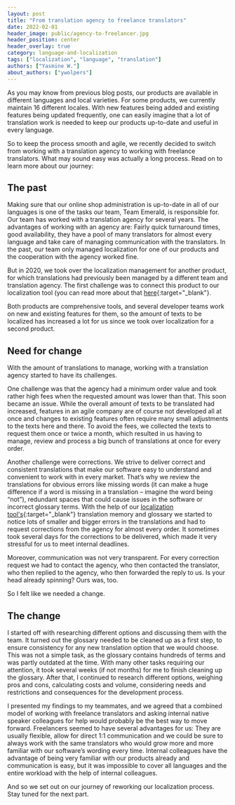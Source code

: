 ```yaml
---
layout: post
title: "From translation agency to freelance translators"
date: 2022-02-01
header_image: public/agency-to-freelancer.jpg
header_position: center
header_overlay: true
category: language-and-localization
tags: ["localization", "language", "translation"]
authors: ["Yasmine W."]
about_authors: ["ywolpers"]
---
```


As you may know from previous blog posts, our products are available in different languages and local varieties.
For some products, we currently maintain 16 different locales.
With new features being added and existing features being updated frequently, one can easily imagine that a lot of translation work is needed to keep our products up-to-date and useful in every language.

So to keep the process smooth and agile, we recently decided to switch from working with a translation agency to working with freelance translators.
What may sound easy was actually a long process. Read on to learn more about our journey:

## The past

Making sure that our online shop administration is up-to-date in all of our languages is one of the tasks our team, Team Emerald, is responsible for.
Our team has worked with a translation agency for several years.
The advantages of working with an agency are: Fairly quick turnaround times, good availability, they have a pool of many translators for almost every language and take care of managing communication with the translators.
In the past, our team only managed localization for one of our products and the cooperation with the agency worked fine.

But in 2020, we took over the localization management for another product, for which translations had previously been managed by a different team and translation agency.
The first challenge was to connect this product to our localization tool (you can read more about that [here](/blog/language-and-localization/how-to-get-your-localization-files-to-speak-phrase/){:target="_blank"}.

Both products are comprehensive tools, and several developer teams work on new and existing features for them, so the amount of texts to be localized has increased a lot for us since we took over localization for a second product.

## Need for change

With the amount of translations to manage, working with a translation agency started to have its challenges.

One challenge was that the agency had a minimum order value and took rather high fees when the requested amount was lower than that.
This soon became an issue.
While the overall amount of texts to be translated had increased, features in an agile company are of course not developed all at once and changes to existing features often require many small adjustments to the texts here and there.
To avoid the fees, we collected the texts to request them once or twice a month, which resulted in us having to manage, review and process a big bunch of translations at once for every order.

Another challenge were corrections.
We strive to deliver correct and consistent translations that make our software easy to understand and convenient to work with in every market.
That’s why we review the translations for obvious errors like missing words (it can make a huge difference if a word is missing in a translation – imagine the word being “not”), redundant spaces that could cause issues in the software or incorrect glossary terms.
With the help of our [localization tool's](blog/language-and-localization/rocking-the-stage-with-a-software-localization-tool/){:target="_blank"} translation memory and glossary we started to notice lots of smaller and bigger errors in the translations and had to request corrections from the agency for almost every order.
It sometimes took several days for the corrections to be delivered, which made it very stressful for us to meet internal deadlines.

Moreover, communication was not very transparent.
For every correction request we had to contact the agency, who then contacted the translator, who then replied to the agency, who then forwarded the reply to us.
Is your head already spinning?
Ours was, too.

So I felt like we needed a change.

## The change

I started off with researching different options and discussing them with the team.
It turned out the glossary needed to be cleaned up as a first step, to ensure consistency for any new translation option that we would choose.
This was not a simple task, as the glossary contains hundreds of terms and was partly outdated at the time.
With many other tasks requiring our attention, it took several weeks (if not months) for me to finish cleaning up the glossary.
After that, I continued to research different options, weighing pros and cons, calculating costs and volume, considering needs and restrictions and consequences for the development process.

I presented my findings to my teammates, and we agreed that a combined model of working with freelance translators and asking internal native speaker colleagues for help would probably be the best way to move forward.
Freelancers seemed to have several advantages for us: They are usually flexible, allow for direct 1:1 communication and we could be sure to always work with the same translators who would grow more and more familiar with our software’s wording every time.
Internal colleagues have the advantage of being very familiar with our products already and communication is easy, but it was impossible to cover all languages and the entire workload with the help of internal colleagues.

And so we set out on our journey of reworking our localization process.
Stay tuned for the next part.